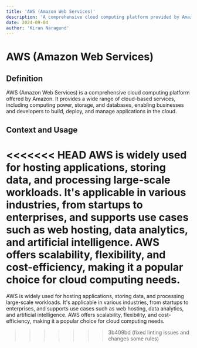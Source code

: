 ```yaml
---
title: 'AWS (Amazon Web Services)'
description: 'A comprehensive cloud computing platform provided by Amazon.'
date: 2024-09-04
author: 'Kiran Naragund'
---
```


# AWS (Amazon Web Services)

## Definition

AWS (Amazon Web Services) is a comprehensive cloud computing platform offered by
Amazon. It provides a wide range of cloud-based services, including computing
power, storage, and databases, enabling businesses and developers to build,
deploy, and manage applications in the cloud.

## Context and Usage

<<<<<<< HEAD
AWS is widely used for hosting applications, storing data, and processing large-scale workloads. It's applicable in various industries, from startups to enterprises, and supports use cases such as web hosting, data analytics, and artificial intelligence. AWS offers scalability, flexibility, and cost-efficiency, making it a popular choice for cloud computing needs.
=======
AWS is widely used for hosting applications, storing data, and processing
large-scale workloads. It's applicable in various industries, from startups to
enterprises, and supports use cases such as web hosting, data analytics, and
artificial intelligence. AWS offers scalability, flexibility, and
cost-efficiency, making it a popular choice for cloud computing needs.
>>>>>>> 3b409bd (fixed linting issues and changes some rules)
